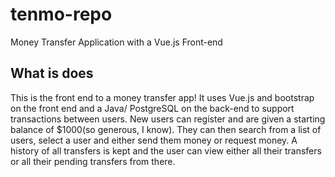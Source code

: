 # tenmo-repo
Money Transfer Application with a Vue.js Front-end

## What is does 

This is the front end to a money transfer app! It uses Vue.js and bootstrap on the front end and a Java/ PostgreSQL on the back-end to support transactions between users. New users can register and are given a starting balance of $1000(so generous, I know). They can then search from a list of users, select a user and either send them money or request money. A history of all transfers is kept and the user can view either all their transfers or all their pending transfers from there. 
